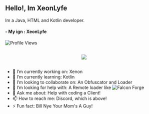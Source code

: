 ## Hello!, Im XeonLyfe

Im a Java, HTML and Kotlin developer.

#### - My ign : XeonLyfe

![Profile Views](https://komarev.com/ghpvc/?username=xeonlyfe)

##

</p>
<p align="center">
<img src="https://discord.c99.nl/widget/theme-3/766795322391134208.png"></img>
</p>

##

- 🔭 I’m currently working on: Xenon
- 🌱 I’m currently learning: Kotlin
- 👯 I’m looking to collaborate on: An Obfuscator and Loader
- 🤔 I’m looking for help with: A Remote loader like ![Falcon Forge](https://github.com/x4e/falcon-forge)
- 💬 Ask me about: Help with coding a Client!
- 📫 How to reach me: Discord, which is above!
- ⚡ Fun fact: Bill Nye Your Mom's A Guy!

